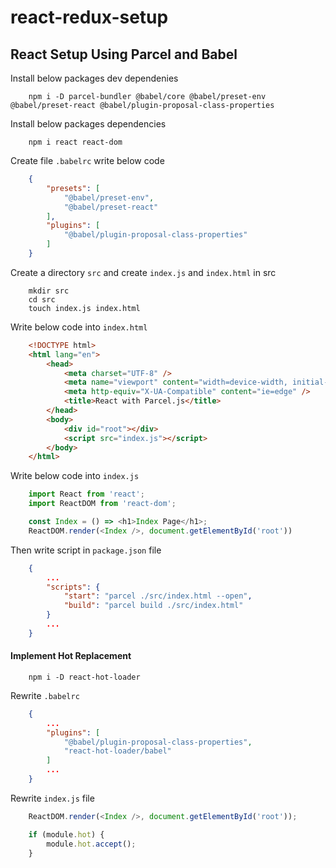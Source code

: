 # react-redux-setup

## React Setup Using Parcel and Babel

Install below packages dev dependenies

```
    npm i -D parcel-bundler @babel/core @babel/preset-env @babel/preset-react @babel/plugin-proposal-class-properties    
```
Install below packages dependencies

```
    npm i react react-dom
```
Create file `.babelrc` write below code

```json
    {
        "presets": [
            "@babel/preset-env",
            "@babel/preset-react"
        ],
        "plugins": [
            "@babel/plugin-proposal-class-properties"
        ]
    }
```

Create a directory `src` and create `index.js` and `index.html` in src

```linux
    mkdir src
    cd src
    touch index.js index.html
```
Write below code into `index.html`
```html
    <!DOCTYPE html>
    <html lang="en">
        <head>
            <meta charset="UTF-8" />
            <meta name="viewport" content="width=device-width, initial-scale=1.0" />  
            <meta http-equiv="X-UA-Compatible" content="ie=edge" />
            <title>React with Parcel.js</title>
        </head>
        <body>
            <div id="root"></div>
            <script src="index.js"></script>
        </body>
    </html>
```
Write below code into `index.js`
```javascript
    import React from 'react';
    import ReactDOM from 'react-dom';

    const Index = () => <h1>Index Page</h1>;
    ReactDOM.render(<Index />, document.getElementById('root'))
```

Then write script in `package.json` file
```json
    {
        ...
        "scripts": {
            "start": "parcel ./src/index.html --open",
            "build": "parcel build ./src/index.html"
        }
        ...
    }
```
#### Implement Hot Replacement 

```linux
    npm i -D react-hot-loader
```

Rewrite `.babelrc`

```json
    {
        ...
        "plugins": [
            "@babel/plugin-proposal-class-properties",
            "react-hot-loader/babel"
        ]
        ...
    }
```

Rewrite `index.js` file

```javascript
    ReactDOM.render(<Index />, document.getElementById('root'));

    if (module.hot) {
        module.hot.accept();
    }
```